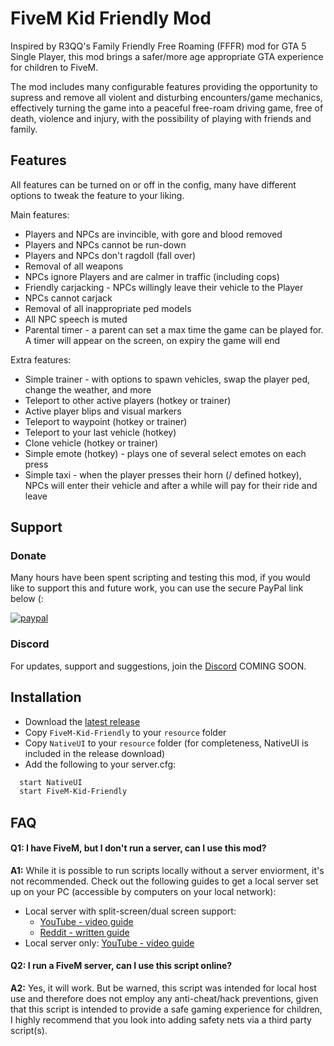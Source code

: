 
# FiveM Kid Friendly Mod

Inspired by R3QQ's Family Friendly Free Roaming (FFFR) mod for GTA 5 Single Player, this mod brings a safer/more age appropriate GTA experience for children to FiveM.

The mod includes many configurable features providing the opportunity to supress and remove all violent and disturbing encounters/game mechanics, effectively turning the game into a peaceful free-roam driving game, free of death, violence and injury, with the possibility of playing with friends and family.


## Features

All features can be turned on or off in the config, many have different options to tweak the feature to your liking.

Main features:

* Players and NPCs are invincible, with gore and blood removed
* Players and NPCs cannot be run-down
* Players and NPCs don't ragdoll (fall over)
* Removal of all weapons
* NPCs ignore Players and are calmer in traffic (including cops)
* Friendly carjacking - NPCs willingly leave their vehicle to the Player
* NPCs cannot carjack
* Removal of all inappropriate ped models
* All NPC speech is muted
* Parental timer - a parent can set a max time the game can be played for. A timer will appear on the screen, on expiry the game will end

Extra features:

* Simple trainer - with options to spawn vehicles, swap the player ped, change the weather, and more
* Teleport to other active players (hotkey or trainer)
* Active player blips and visual markers
* Teleport to waypoint (hotkey or trainer)
* Teleport to your last vehicle (hotkey)
* Clone vehicle (hotkey or trainer)
* Simple emote (hotkey) - plays one of several select emotes on each press
* Simple taxi - when the player presses their horn (/ defined hotkey), NPCs will enter their vehicle and after a while will pay for their ride and leave


## Support
### Donate

Many hours have been spent scripting and testing this mod, if you would like to support this and future work, you can use the secure PayPal link below (:

[![paypal](https://www.paypalobjects.com/en_US/GB/i/btn/btn_donateCC_LG.gif)](https://www.paypal.com/donate/?hosted_button_id=9QZ34DQCEPAGG)

### Discord

For updates, support and suggestions, join the [Discord]() COMING SOON.


## Installation

* Download the [latest release](https://github.com/92jackson/fivem-kid-friendly-mod/releases)
* Copy ``` FiveM-Kid-Friendly ``` to your ``` resource ``` folder
* Copy ``` NativeUI ``` to your ``` resource ``` folder (for completeness, NativeUI is included in the release download)
* Add the following to your server.cfg:

```bash
  start NativeUI
  start FiveM-Kid-Friendly
```


## FAQ

#### **Q1:** I have FiveM, but I don't run a server, can I use this mod?

**A1:** While it is possible to run scripts locally without a server enviorment, it's not recommended. Check out the following guides to get a local server set up on your PC (accessible by computers on your local network):

* Local server with split-screen/dual screen support:
    - [YouTube - video guide](https://youtu.be/BvIIO0J50Zk)
    - [Reddit - written guide](https://www.reddit.com/r/nucleuscoop/comments/t18dfa/comment/hyee5nd/?utm_source=share&utm_medium=web2x&context=3)
* Local server only: [YouTube - video guide](https://youtu.be/YmW9K6GjY9w)

#### **Q2:** I run a FiveM server, can I use this script online?

**A2:** Yes, it will work. But be warned, this script was intended for local host use and therefore does not employ any anti-cheat/hack preventions, given that this script is intended to provide a safe gaming experience for children, I highly recommend that you look into adding safety nets via a third party script(s).
